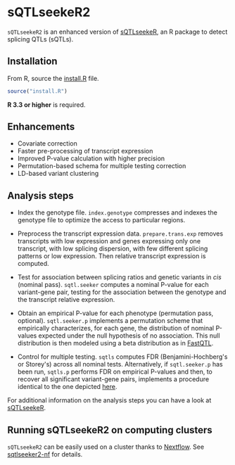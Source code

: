 # sQTLseekeR2

`sQTLseekeR2` is an enhanced version of [sQTLseekeR](https://github.com/guigolab/sQTLseekeR), an R package to detect splicing QTLs (sQTLs).

## Installation 

From R, source the [install.R](install.R) file.

```r
source("install.R")
```

**R 3.3 or higher** is required.

## Enhancements 

* Covariate correction
* Faster pre-processing of transcript expression
* Improved P-value calculation with higher precision
* Permutation-based schema for multiple testing correction 
* LD-based variant clustering 

## Analysis steps

* Index the genotype file. `index.genotype` compresses and indexes the genotype file to optimize the access to particular regions.

* Preprocess the transcript expression data. `prepare.trans.exp` removes transcripts with low expression and genes expressing only
one transcript, with low splicing dispersion, with few different splicing patterns or low expression.
Then relative transcript expression is computed.

* Test for association between splicing ratios and genetic variants in *cis* (nominal pass). `sqtl.seeker` computes a nominal P-value for
each variant-gene pair, testing for the association between the genotype and the transcript relative expression.

* Obtain an empirical P-value for each phenotype (permutation pass, optional). `sqtl.seeker.p` implements a permutation scheme that 
empirically characterizes, for each gene, the distribution of nominal P-values expected under the null hypothesis of no association. 
This null distribution is then modeled using a beta distribution as in [FastQTL](https://academic.oup.com/bioinformatics/article/32/10/1479/1742545).

* Control for multiple testing. `sqtls` computes FDR (Benjamini-Hochberg's or Storey's) across all nominal tests. 
Alternatively, if `sqtl.seeker.p` has been run, `sqtls.p` performs FDR on empirical P-values and then,
to recover all significant variant-gene pairs, implements a procedure identical to the one depicted [here](https://media.nature.com/original/nature-assets/nature/journal/v550/n7675/extref/nature24277-s1.pdf).

For additional information on the analysis steps you can have a look at [sQTLseekeR](https://github.com/guigolab/sQTLseekeR).

## Running sQTLseekeR2 on computing clusters

`sQTLseekeR2` can be easily used on a cluster thanks to [Nextflow](https://www.nextflow.io). See [sqtlseeker2-nf](https://github.com/dgarrimar/sqtlseeker2-nf) for details.


